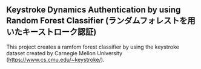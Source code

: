 ## Keystroke Dynamics Authentication by using Random Forest Classifier (ランダムフォレストを用いたキーストローク認証)

This project creates a ramfom forest classifier by using the keystroke dataset created by Carnegie Mellon University (https://www.cs.cmu.edu/~keystroke/).
